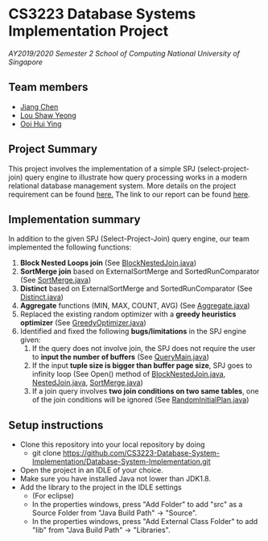 # CS3223 Database Systems Implementation Project
*AY2019/2020 Semester 2*
*School of Computing*
*National University of Singapore*

## Team members
- [Jiang Chen](https://github.com/jcjxwy)
- [Lou Shaw Yeong](https://github.com/xiaoyeong)
- [Ooi Hui Ying](https://github.com/ooihuiying)

## Project Summary
This project involves the implementation of a simple SPJ (select-project-join) query engine to illustrate how query processing works in a modern relational database management system. More details on the project requirement can be found [here.](https://www.comp.nus.edu.sg/~tankl/cs3223/project.html)
The link to our report can be found [here](https://docs.google.com/document/d/1dn1R5YSBkyO6hfUdwYaquXg20MkayHrjba_BgosYExU/edit?usp=sharing).

## Implementation summary
In addition to the given SPJ (Select-Project-Join) query engine, our team implemented the following functions:
1.	**Block Nested Loops join** (See [BlockNestedJoin.java](https://github.com/CS3223-Database-System-Implementation/Database-System-Implementation/blob/7bc64348310745777b1fcd7de2b8c79a2715394f/src/qp/operators/BlockNestedJoin.java))
2.  **SortMerge join** based on ExternalSortMerge and SortedRunComparator (See [SortMerge.java](https://github.com/CS3223-Database-System-Implementation/Database-System-Implementation/blob/master/src/qp/operators/SortMerge.java))
3.  **Distinct** based on ExternalSortMerge and SortedRunComparator (See [Distinct.java](https://github.com/CS3223-Database-System-Implementation/Database-System-Implementation/blob/master/src/qp/operators/Distinct.java))
4.  **Aggregate** functions (MIN, MAX, COUNT, AVG) (See [Aggregate.java](https://github.com/CS3223-Database-System-Implementation/Database-System-Implementation/blob/master/src/qp/operators/Aggregate.java))
5.  Replaced the existing random optimizer with a **greedy heuristics optimizer** (See [GreedyOptimizer.java](https://github.com/CS3223-Database-System-Implementation/Database-System-Implementation/blob/master/src/qp/optimizer/GreedyOptimizer.java))
6.  Identified and fixed the following **bugs/limitations** in the SPJ engine given:
    1. If the query does not involve join, the SPJ does not require the user to **input the number of buffers** (See [QueryMain.java](https://github.com/CS3223-Database-System-Implementation/Database-System-Implementation/blob/master/src/QueryMain.java))
    2. If the input **tuple size is bigger than buffer page size**, SPJ goes to infinity loop (See Open() method of [BlockNestedJoin.java](https://github.com/CS3223-Database-System-Implementation/Database-System-Implementation/blob/7bc64348310745777b1fcd7de2b8c79a2715394f/src/qp/operators/BlockNestedJoin.java), [NestedJoin.java](https://github.com/CS3223-Database-System-Implementation/Database-System-Implementation/blob/7bc64348310745777b1fcd7de2b8c79a2715394f/src/qp/operators/NestedJoin.java), [SortMerge.java](https://github.com/CS3223-Database-System-Implementation/Database-System-Implementation/blob/master/src/qp/operators/SortMerge.java))
    3. If a join query involves **two join conditions on two same tables**, one of the join conditions will be ignored (See [RandomInitialPlan.java](https://github.com/CS3223-Database-System-Implementation/Database-System-Implementation/commit/baeda48e9130ca71a16dc506c5dd218ebc4a9ecb))

## Setup instructions
- Clone this repository into your local repository by doing
    - git clone https://github.com/CS3223-Database-System-Implementation/Database-System-Implementation.git
- Open the project in an IDLE of your choice.
- Make sure you have installed Java not lower than JDK1.8.
- Add the library to the project in the IDLE settings
    - (For eclipse) 
    - In the properties windows, press "Add Folder" to add "src" as a Source Folder from "Java Build Path" -> "Source".
    - In the properties windows, press "Add External Class Folder" to add "lib" from "Java Build Path" -> "Libraries".
    
    
    
